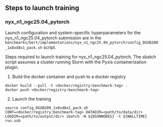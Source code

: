 ## Steps to launch training

### nyx_n1_ngc25.04_pytorch

Launch configuration and system-specific hyperparameters for the
nyx_n1_ngc25.04_pytorch submission are in the
`benchmarks/bert/implementations/nyx_n1_ngc25.04_pytorch/config_DGXB200_1x8x48x1_pack.sh` script.

Steps required to launch training for nyx_n1_ngc25.04_pytorch.  The sbatch
script assumes a cluster running Slurm with the Pyxis containerization plugin.

1. Build the docker container and push to a docker registry

```
docker build --pull -t <docker/registry:benchmark-tag> .
docker push <docker/registry:benchmark-tag>
```

2. Launch the training
```
source config_DGXB200_1x8x48x1_pack.sh
CONT=<docker/registry:benchmark-tag> DATADIR=<path/to/data/dir> LOGDIR=<path/to/output/dir> sbatch -N ${DGXNNODES} -t ${WALLTIME} run.sub
```
